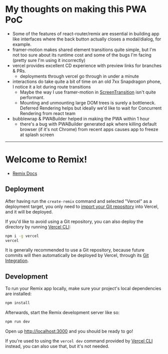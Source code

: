 # My thoughts on making this PWA PoC

- Some of the features of react-router/remix are essential in building app like interfaces where the back button actually closes a modal/dialog, for example.
- framer-motion makes shared element transitions quite simple, but I'm not too sure about its runtime cost and some of the bugs I'm facing (pretty sure I'm using it incorrectly)
- vercel provides excellent CD experience with preview links for branches & PRs.
  - deployments through vercel go through in under a minute
- interactions do take quite a bit of time on an old 7xx Snapdragon phone, I notice it a lot during route transitions
  - Maybe the way I use framer-motion in [ScreenTransition](./app/components/ScreenTransition.tsx) isn't quite performant.
  - Mounting and unmounting large DOM trees is surely a bottleneck. Deferred Rendering helps but ideally we'd like to wait for Concurrent Rendering from react team
- bubblewrap & PWABuilder helped in making the PWA within 1 hour
  - there's a bug with PWABuilder generated apk where killing default browser (if it's not Chrome) from recent apps causes app to freeze at splash screen

---

# Welcome to Remix!

- [Remix Docs](https://remix.run/docs)

## Deployment

After having run the `create-remix` command and selected "Vercel" as a deployment target, you only need to [import your Git repository](https://vercel.com/new) into Vercel, and it will be deployed.

If you'd like to avoid using a Git repository, you can also deploy the directory by running [Vercel CLI](https://vercel.com/cli):

```sh
npm i -g vercel
vercel
```

It is generally recommended to use a Git repository, because future commits will then automatically be deployed by Vercel, through its [Git Integration](https://vercel.com/docs/concepts/git).

## Development

To run your Remix app locally, make sure your project's local dependencies are installed:

```sh
npm install
```

Afterwards, start the Remix development server like so:

```sh
npm run dev
```

Open up [http://localhost:3000](http://localhost:3000) and you should be ready to go!

If you're used to using the `vercel dev` command provided by [Vercel CLI](https://vercel.com/cli) instead, you can also use that, but it's not needed.
